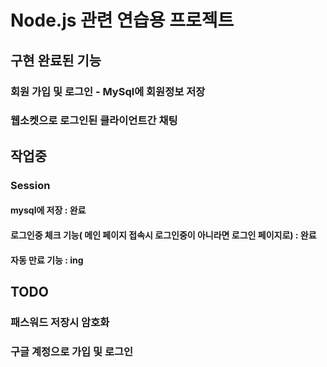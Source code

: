 # Node.js 관련 연습용 프로젝트

## 구현 완료된 기능
### 회원 가입 및 로그인 - MySql에 회원정보 저장
### 웹소켓으로 로그인된 클라이언트간 채팅

## 작업중
### Session
#### mysql에 저장 : 완료 
#### 로그인중 체크 기능( 메인 페이지 접속시 로그인중이 아니라면 로그인 페이지로) : 완료
#### 자동 만료 기능 : ing

## TODO
### 패스워드 저장시 암호화
### 구글 계정으로 가입 및 로그인